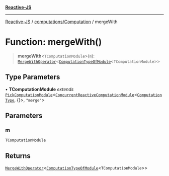 [**Reactive-JS**](../../../README.md)

***

[Reactive-JS](../../../README.md) / [computations/Computation](../README.md) / mergeWith

# Function: mergeWith()

> **mergeWith**\<`TComputationModule`\>(`m`): [`MergeWithOperator`](../interfaces/MergeWithOperator.md)\<[`ComputationTypeOfModule`](../../type-aliases/ComputationTypeOfModule.md)\<`TComputationModule`\>\>

## Type Parameters

• **TComputationModule** *extends* [`PickComputationModule`](../../type-aliases/PickComputationModule.md)\<[`ConcurrentReactiveComputationModule`](../../interfaces/ConcurrentReactiveComputationModule.md)\<[`ComputationType`](../../type-aliases/ComputationType.md), \{\}\>, `"merge"`\>

## Parameters

### m

`TComputationModule`

## Returns

[`MergeWithOperator`](../interfaces/MergeWithOperator.md)\<[`ComputationTypeOfModule`](../../type-aliases/ComputationTypeOfModule.md)\<`TComputationModule`\>\>
